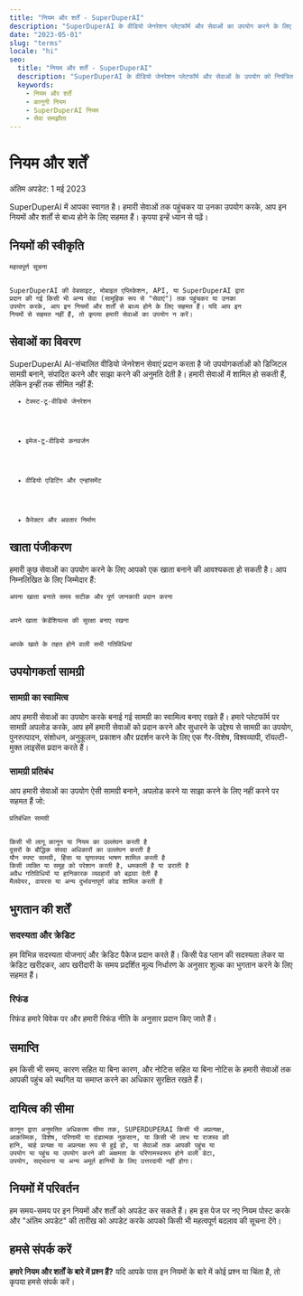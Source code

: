 ```yaml
---
title: "नियम और शर्तें - SuperDuperAI"
description: "SuperDuperAI के वीडियो जेनरेशन प्लेटफॉर्म और सेवाओं का उपयोग करने के लिए नियम और शर्तें।"
date: "2023-05-01"
slug: "terms"
locale: "hi"
seo:
  title: "नियम और शर्तें - SuperDuperAI"
  description: "SuperDuperAI के वीडियो जेनरेशन प्लेटफॉर्म और सेवाओं के उपयोग को नियंत्रित करने वाले कानूनी नियम और शर्तें।"
  keywords:
    - नियम और शर्तें
    - कानूनी नियम
    - SuperDuperAI नियम
    - सेवा समझौता
---
```


# नियम और शर्तें

अंतिम अपडेट: 1 मई 2023

SuperDuperAI में आपका स्वागत है। हमारी सेवाओं तक पहुंचकर या उनका उपयोग करके, आप इन नियमों और शर्तों से बाध्य होने के लिए सहमत हैं। कृपया इन्हें ध्यान से पढ़ें।

## नियमों की स्वीकृति


  
    महत्वपूर्ण सूचना
  
  
    SuperDuperAI की वेबसाइट, मोबाइल एप्लिकेशन, API, या SuperDuperAI द्वारा
    प्रदान की गई किसी भी अन्य सेवा (सामूहिक रूप से "सेवाएं") तक पहुंचकर या उनका
    उपयोग करके, आप इन नियमों और शर्तों से बाध्य होने के लिए सहमत हैं। यदि आप इन
    नियमों से सहमत नहीं हैं, तो कृपया हमारी सेवाओं का उपयोग न करें।
  


## सेवाओं का विवरण

SuperDuperAI AI-संचालित वीडियो जेनरेशन सेवाएं प्रदान करता है जो उपयोगकर्ताओं को डिजिटल सामग्री बनाने, संपादित करने और साझा करने की अनुमति देती है। हमारी सेवाओं में शामिल हो सकती हैं, लेकिन इन्हीं तक सीमित नहीं हैं:


  
    
      ✦ टेक्स्ट-टू-वीडियो जेनरेशन
    
  
  
    
      ✦ इमेज-टू-वीडियो कनवर्जन
    
  
  
    
      ✦ वीडियो एडिटिंग और एन्हांसमेंट
    
  
  
    
      ✦ कैरेक्टर और अवतार निर्माण
    
  


## खाता पंजीकरण

हमारी कुछ सेवाओं का उपयोग करने के लिए आपको एक खाता बनाने की आवश्यकता हो सकती है। आप निम्नलिखित के लिए जिम्मेदार हैं:


  
    अपना खाता बनाते समय सटीक और पूर्ण जानकारी प्रदान करना
  
  
    अपने खाता क्रेडेंशियल्स की सुरक्षा बनाए रखना
  
  
    आपके खाते के तहत होने वाली सभी गतिविधियां
  


## उपयोगकर्ता सामग्री

### सामग्री का स्वामित्व

आप हमारी सेवाओं का उपयोग करके बनाई गई सामग्री का स्वामित्व बनाए रखते हैं। हमारे प्लेटफॉर्म पर सामग्री अपलोड करके, आप हमें हमारी सेवाओं को प्रदान करने और सुधारने के उद्देश्य से सामग्री का उपयोग, पुनरुत्पादन, संशोधन, अनुकूलन, प्रकाशन और प्रदर्शन करने के लिए एक गैर-विशेष, विश्वव्यापी, रॉयल्टी-मुक्त लाइसेंस प्रदान करते हैं।

### सामग्री प्रतिबंध

आप हमारी सेवाओं का उपयोग ऐसी सामग्री बनाने, अपलोड करने या साझा करने के लिए नहीं करने पर सहमत हैं जो:


  
    प्रतिबंधित सामग्री
  
  
    किसी भी लागू कानून या नियम का उल्लंघन करती है
    दूसरों के बौद्धिक संपदा अधिकारों का उल्लंघन करती है
    यौन स्पष्ट सामग्री, हिंसा या घृणास्पद भाषण शामिल करती है
    किसी व्यक्ति या समूह को परेशान करती है, धमकाती है या डराती है
    अवैध गतिविधियों या हानिकारक व्यवहारों को बढ़ावा देती है
    मैलवेयर, वायरस या अन्य दुर्भावनापूर्ण कोड शामिल करती है
  


## भुगतान की शर्तें

### सदस्यता और क्रेडिट

हम विभिन्न सदस्यता योजनाएं और क्रेडिट पैकेज प्रदान करते हैं। किसी पेड प्लान की सदस्यता लेकर या क्रेडिट खरीदकर, आप खरीदारी के समय प्रदर्शित मूल्य निर्धारण के अनुसार शुल्क का भुगतान करने के लिए सहमत हैं।

### रिफंड

रिफंड हमारे विवेक पर और हमारी रिफंड नीति के अनुसार प्रदान किए जाते हैं।

## समाप्ति

हम किसी भी समय, कारण सहित या बिना कारण, और नोटिस सहित या बिना नोटिस के हमारी सेवाओं तक आपकी पहुंच को स्थगित या समाप्त करने का अधिकार सुरक्षित रखते हैं।

## दायित्व की सीमा


  
    कानून द्वारा अनुमतित अधिकतम सीमा तक, SUPERDUPERAI किसी भी अप्रत्यक्ष,
    आकस्मिक, विशेष, परिणामी या दंडात्मक नुकसान, या किसी भी लाभ या राजस्व की
    हानि, चाहे प्रत्यक्ष या अप्रत्यक्ष रूप से हुई हो, या सेवाओं तक आपकी पहुंच या
    उपयोग या पहुंच या उपयोग करने की अक्षमता के परिणामस्वरूप होने वाली डेटा,
    उपयोग, सद्भावना या अन्य अमूर्त हानियों के लिए उत्तरदायी नहीं होगा।
  


## नियमों में परिवर्तन

हम समय-समय पर इन नियमों और शर्तों को अपडेट कर सकते हैं। हम इस पेज पर नए नियम पोस्ट करके और "अंतिम अपडेट" की तारीख को अपडेट करके आपको किसी भी महत्वपूर्ण बदलाव की सूचना देंगे।

## हमसे संपर्क करें


  **हमारे नियम और शर्तों के बारे में प्रश्न हैं?** यदि आपके पास इन नियमों के
  बारे में कोई प्रश्न या चिंता है, तो कृपया हमसे संपर्क करें।



